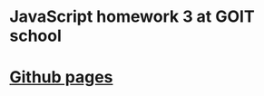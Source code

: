 # JavaScript homework 3 at GOIT school
<a href="https://alexm4rt1n.github.io/goit-js-hw-03/"><h1>Github pages</h1></a>